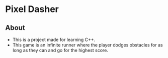 # Pixel Dasher

## About
- This is a project made for learning C++.
- This game is an infinite runner where the player dodges obstacles for as long as they can and go for the highest score.
